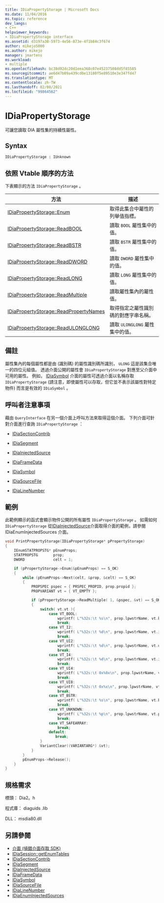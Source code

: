 ```yaml
---
title: IDiaPropertyStorage | Microsoft Docs
ms.date: 11/04/2016
ms.topic: reference
dev_langs:
- C++
helpviewer_keywords:
- IDiaPropertyStorage interface
ms.assetid: d3197a38-5973-4e56-873e-4f1b84c3f674
author: mikejo5000
ms.author: mikejo
manager: jmartens
ms.workload:
- multiple
ms.openlocfilehash: bc38d92dc20d1eea368c07e45237508dd5f85585
ms.sourcegitcommit: ae6d47b09a439cd0e13180f5e89510e3e347fd47
ms.translationtype: MT
ms.contentlocale: zh-TW
ms.lasthandoff: 02/08/2021
ms.locfileid: "99864562"
---
```

# <a name="idiapropertystorage"></a>IDiaPropertyStorage
可讓您讀取 DIA 屬性集的持續性屬性。

## <a name="syntax"></a>Syntax

```
IDiaPropertyStorage : IUnknown
```

## <a name="methods-in-vtable-order"></a>依照 Vtable 順序的方法
下表顯示的方法 `IDiaPropertyStorage` 。

|方法|描述|
|------------|-----------------|
|[IDiaPropertyStorage::Enum](../../debugger/debug-interface-access/idiapropertystorage-enum.md)|取得此集合中屬性的列舉值指標。|
|[IDiaPropertyStorage::ReadBOOL](../../debugger/debug-interface-access/idiapropertystorage-readbool.md)|讀取 `BOOL` 屬性集中的值。|
|[IDiaPropertyStorage::ReadBSTR](../../debugger/debug-interface-access/idiapropertystorage-readbstr.md)|讀取 `BSTR` 屬性集中的值。|
|[IDiaPropertyStorage::ReadDWORD](../../debugger/debug-interface-access/idiapropertystorage-readdword.md)|讀取 `DWORD` 屬性集中的值。|
|[IDiaPropertyStorage::ReadLONG](../../debugger/debug-interface-access/idiapropertystorage-readlong.md)|讀取 `LONG` 屬性集中的值。|
|[IDiaPropertyStorage::ReadMultiple](../../debugger/debug-interface-access/idiapropertystorage-readmultiple.md)|讀取屬性集內的屬性值。|
|[IDiaPropertyStorage::ReadPropertyNames](../../debugger/debug-interface-access/idiapropertystorage-readpropertynames.md)|取得指定之屬性識別碼的對應字串名稱。|
|[IDiaPropertyStorage::ReadULONGLONG](../../debugger/debug-interface-access/idiapropertystorage-readulonglong.md)|讀取 `ULONGLONG` 屬性集中的值。|

## <a name="remarks"></a>備註
屬性集內的每個屬性都是由 (識別碼) 的屬性識別碼所識別， `ULONG` 這是該集合唯一的四位元組值。 透過介面公開的屬性會 `IDiaPropertyStorage` 對應至父介面中可用的屬性。 例如， [IDiaSymbol](../../debugger/debug-interface-access/idiasymbol.md) 介面的屬性可透過介面以名稱存取 `IDiaPropertyStorage` (請注意，即使屬性可以存取，但它並不表示該屬性對特定物件) 而言是有效的 `IDiaSymbol` 。

## <a name="notes-for-callers"></a>呼叫者注意事項
藉由 `QueryInterface` 在另一個介面上呼叫方法來取得這個介面。 下列介面可針對介面進行查詢 `IDiaPropertyStorage` ：

- [IDiaSectionContrib](../../debugger/debug-interface-access/idiasectioncontrib.md)

- [IDiaSegment](../../debugger/debug-interface-access/idiasegment.md)

- [IDiaInjectedSource](../../debugger/debug-interface-access/idiainjectedsource.md)

- [IDiaFrameData](../../debugger/debug-interface-access/idiaframedata.md)

- [IDiaSymbol](../../debugger/debug-interface-access/idiasymbol.md)

- [IDiaSourceFile](../../debugger/debug-interface-access/idiasourcefile.md)

- [IDiaLineNumber](../../debugger/debug-interface-access/idialinenumber.md)

## <a name="example"></a>範例
此範例顯示的函式會顯示物件公開的所有屬性 `IDiaPropertyStorage` 。 如需[](../../debugger/debug-interface-access/idiaenuminjectedsources.md)如何 `IDiaPropertyStorage` 從[IDiaInjectedSource](../../debugger/debug-interface-access/idiainjectedsource.md)介面取得介面的範例，請參閱 IDiaEnumInjectedSources 介面。

```C++
void PrintPropertyStorage(IDiaPropertyStorage* pPropertyStorage)
{
    IEnumSTATPROPSTG* pEnumProps;
    STATPROPSTG       prop;
    DWORD             celt = 1;

    if (pPropertyStorage->Enum(&pEnumProps) == S_OK)
    {
        while (pEnumProps->Next(celt, &prop, &celt) == S_OK)
        {
            PROPSPEC pspec = { PRSPEC_PROPID, prop.propid };
            PROPVARIANT vt = { VT_EMPTY };

            if (pPropertyStorage->ReadMultiple( 1, &pspec, &vt) == S_OK)
            {
                switch( vt.vt ){
                    case VT_BOOL:
                        wprintf( L"%32s:\t %s\n", prop.lpwstrName, vt.bVal ? L"true" : L"false" );
                        break;
                    case VT_I2:
                        wprintf( L"%32s:\t %d\n", prop.lpwstrName, vt.iVal );
                        break;
                    case VT_UI2:
                        wprintf( L"%32s:\t %d\n", prop.lpwstrName, vt.uiVal );
                        break;
                    case VT_I4:
                        wprintf( L"%32s:\t %d\n", prop.lpwstrName, vt.intVal );
                        break;
                    case VT_UI4:
                        wprintf( L"%32s:\t 0x%0x\n", prop.lpwstrName, vt.uintVal );
                        break;
                    case VT_UI8:
                        wprintf( L"%32s:\t 0x%x\n", prop.lpwstrName, vt.uhVal.QuadPart );
                        break;
                    case VT_BSTR:
                        wprintf( L"%32s:\t %s\n", prop.lpwstrName, vt.bstrVal );
                        break;
                    case VT_UNKNOWN:
                        wprintf( L"%32s:\t %p\n", prop.lpwstrName, vt.punkVal );
                        break;
                    case VT_SAFEARRAY:
                        break;
                    default:
                       break;
                }
                VariantClear((VARIANTARG*) &vt);
            }
        }
        pEnumProps->Release();
    }
}
```

## <a name="requirements"></a>規格需求
標頭： Dia2。h

程式庫： diaguids .lib

DLL： msdia80.dll

## <a name="see-also"></a>另請參閱
- [介面 (偵錯介面存取 SDK)](../../debugger/debug-interface-access/interfaces-debug-interface-access-sdk.md)
- [IDiaSession::getEnumTables](../../debugger/debug-interface-access/idiasession-getenumtables.md)
- [IDiaSectionContrib](../../debugger/debug-interface-access/idiasectioncontrib.md)
- [IDiaSegment](../../debugger/debug-interface-access/idiasegment.md)
- [IDiaInjectedSource](../../debugger/debug-interface-access/idiainjectedsource.md)
- [IDiaFrameData](../../debugger/debug-interface-access/idiaframedata.md)
- [IDiaSymbol](../../debugger/debug-interface-access/idiasymbol.md)
- [IDiaSourceFile](../../debugger/debug-interface-access/idiasourcefile.md)
- [IDiaLineNumber](../../debugger/debug-interface-access/idialinenumber.md)
- [IDiaEnumInjectedSources](../../debugger/debug-interface-access/idiaenuminjectedsources.md)
